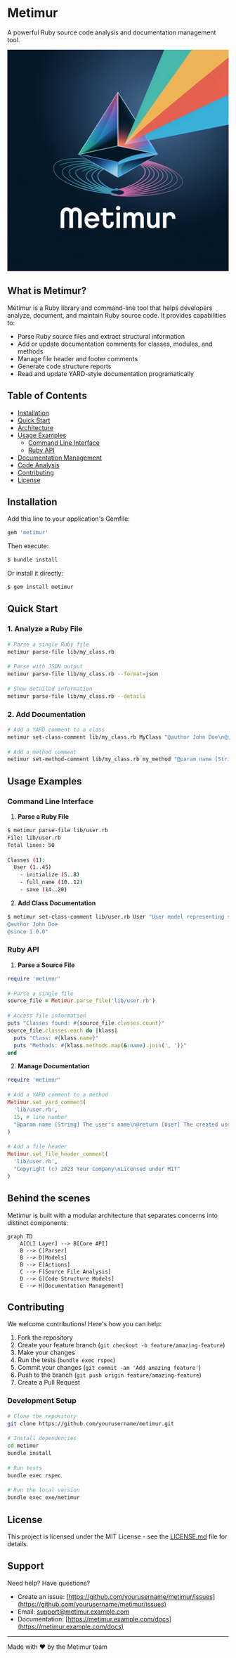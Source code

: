 # Metimur

A powerful Ruby source code analysis and documentation management tool.

![Metimur Logo](logo.png)

## What is Metimur?

Metimur is a Ruby library and command-line tool that helps developers analyze, document, and maintain Ruby source code. It provides capabilities to:

- Parse Ruby source files and extract structural information
- Add or update documentation comments for classes, modules, and methods
- Manage file header and footer comments
- Generate code structure reports
- Read and update YARD-style documentation programatically

## Table of Contents

- [Installation](#installation)
- [Quick Start](#quick-start)
- [Architecture](#architecture)
- [Usage Examples](#usage-examples)
  - [Command Line Interface](#command-line-interface)
  - [Ruby API](#ruby-api)
- [Documentation Management](#documentation-management)
- [Code Analysis](#code-analysis)
- [Contributing](#contributing)
- [License](#license)

## Installation

Add this line to your application's Gemfile:

```ruby
gem 'metimur'
```

Then execute:

```bash
$ bundle install
```

Or install it directly:

```bash
$ gem install metimur
```

## Quick Start

### 1. Analyze a Ruby File

```bash
# Parse a single Ruby file
metimur parse-file lib/my_class.rb

# Parse with JSON output
metimur parse-file lib/my_class.rb --format=json

# Show detailed information
metimur parse-file lib/my_class.rb --details
```

### 2. Add Documentation

```bash
# Add a YARD comment to a class
metimur set-class-comment lib/my_class.rb MyClass "@author John Doe\n@since 1.0.0"

# Add a method comment
metimur set-method-comment lib/my_class.rb my_method "@param name [String] The user's name\n@return [Boolean] Success status"
```


## Usage Examples

### Command Line Interface

1. **Parse a Ruby File**

```bash
$ metimur parse-file lib/user.rb
File: lib/user.rb
Total lines: 50

Classes (1):
  User (1..45)
    - initialize (5..8)
    - full_name (10..12)
    - save (14..20)
```

2. **Add Class Documentation**

```bash
$ metimur set-class-comment lib/user.rb User "User model representing system users
@author John Doe
@since 1.0.0"
```

### Ruby API

1. **Parse a Source File**

```ruby
require 'metimur'

# Parse a single file
source_file = Metimur.parse_file('lib/user.rb')

# Access file information
puts "Classes found: #{source_file.classes.count}"
source_file.classes.each do |klass|
  puts "Class: #{klass.name}"
  puts "Methods: #{klass.methods.map(&:name).join(', ')}"
end
```

2. **Manage Documentation**

```ruby
require 'metimur'

# Add a YARD comment to a method
Metimur.set_yard_comment(
  'lib/user.rb',
  15, # line number
  "@param name [String] The user's name\n@return [User] The created user"
)

# Add a file header
Metimur.set_file_header_comment(
  'lib/user.rb',
  "Copyright (c) 2023 Your Company\nLicensed under MIT"
)
```

## Behind the scenes

Metimur is built with a modular architecture that separates concerns into distinct components:

```mermaid
graph TD
    A[CLI Layer] --> B[Core API]
    B --> C[Parser]
    B --> D[Models]
    B --> E[Actions]
    C --> F[Source File Analysis]
    D --> G[Code Structure Models]
    E --> H[Documentation Management]
```

## Contributing

We welcome contributions! Here's how you can help:

1. Fork the repository
2. Create your feature branch (`git checkout -b feature/amazing-feature`)
3. Make your changes
4. Run the tests (`bundle exec rspec`)
5. Commit your changes (`git commit -am 'Add amazing feature'`)
6. Push to the branch (`git push origin feature/amazing-feature`)
7. Create a Pull Request

### Development Setup

```bash
# Clone the repository
git clone https://github.com/yourusername/metimur.git

# Install dependencies
cd metimur
bundle install

# Run tests
bundle exec rspec

# Run the local version
bundle exec exe/metimur
```

## License

This project is licensed under the MIT License - see the [LICENSE.md](LICENSE.md) file for details.

## Support

Need help? Have questions?

- Create an issue: [https://github.com/yourusername/metimur/issues](https://github.com/yourusername/metimur/issues)
- Email: support@metimur.example.com
- Documentation: [https://metimur.example.com/docs](https://metimur.example.com/docs)

---

Made with ❤️ by the Metimur team
